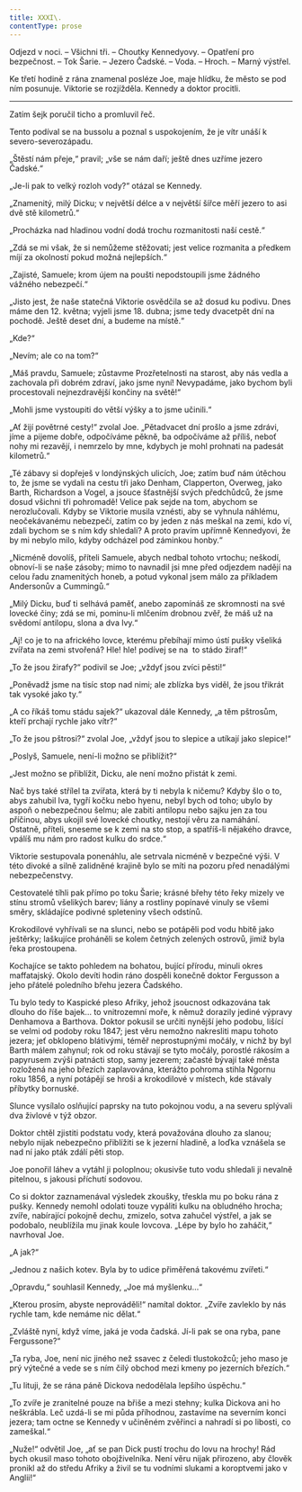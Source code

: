 ```yaml
---
title: XXXI\.
contentType: prose
---
```


Odjezd v noci. – Všichni tři. – Choutky Kennedyovy. – Opatření pro bezpečnost. – Tok Šarie. – Jezero Čadské. – Voda. – Hroch. – Marný výstřel.

Ke třetí hodině z rána znamenal posléze Joe, maje hlídku, že město se pod ním posunuje. Viktorie se rozjížděla. Kennedy a doktor procitli.

* * *

Zatím šejk poručil ticho a promluvil řeč.

Tento podíval se na bussolu a poznal s uspokojením, že je vítr unáší k severo-severozápadu.

„Štěstí nám přeje,“ pravil; „vše se nám daří; ještě dnes uzříme jezero Čadské.“

„Je-li pak to velký rozloh vody?“ otázal se Kennedy.

„Znamenitý, milý Dicku; v největší délce a v největší šířce měří jezero to asi dvě stě kilometrů.“

„Procházka nad hladinou vodní dodá trochu rozmanitosti naší cestě.“

„Zdá se mi však, že si nemůžeme stěžovati; jest velice rozmanita a předkem míjí za okolností pokud možná nejlepších.“

„Zajisté, Samuele; krom újem na poušti nepodstoupili jsme žádného vážného nebezpečí.“

„Jisto jest, že naše statečná Viktorie osvědčila se až dosud ku podivu. Dnes máme den 12. května; vyjeli jsme 18. dubna; jsme tedy dvacetpět dní na pochodě. Ještě deset dní, a budeme na místě.“

„Kde?“

„Nevím; ale co na tom?“

„Máš pravdu, Samuele; zůstavme Prozřetelnosti na starost, aby nás vedla a zachovala při dobrém zdraví, jako jsme nyní! Nevypadáme, jako bychom byli procestovali nejnezdravější končiny na světě!“

„Mohli jsme vystoupiti do větší výšky a to jsme učinili.“

„Ať žijí povětrné cesty!“ zvolal Joe. „Pětadvacet dní prošlo a jsme zdrávi, jíme a pijeme dobře, odpočíváme pěkně, ba odpočíváme až příliš, neboť nohy mi rezavějí, i nemrzelo by mne, kdybych je mohl prohnati na padesát kilometrů.“

„Té zábavy si dopřeješ v londýnských ulicích, Joe; zatím buď nám útěchou to, že jsme se vydali na cestu tři jako Denham, Clapperton, Overweg, jako Barth, Richardson a Vogel, a jsouce šťastnější svých předchůdců, že jsme dosud všichni tři pohromadě! Velice pak sejde na tom, abychom se nerozlučovali. Kdyby se Viktorie musila vznésti, aby se vyhnula náhlému, neočekávanému nebezpečí, zatím co by jeden z nás meškal na zemi, kdo ví, zdali bychom se s ním kdy shledali? A proto pravím upřímně Kennedyovi, že by mi nebylo milo, kdyby odcházel pod záminkou honby.“

„Nicméně dovolíš, příteli Samuele, abych nedbal tohoto vrtochu; neškodí, obnoví-li se naše zásoby; mimo to navnadil jsi mne před odjezdem nadějí na celou řadu znamenitých honeb, a potud vykonal jsem málo za příkladem Andersonův a Cummingů.“

„Milý Dicku, buď ti selhává paměť, anebo zapomínáš ze skromnosti na své lovecké činy; zdá se mi, pominu-li mlčením drobnou zvěř, že máš už na svědomí antilopu, slona a dva lvy.“

„Aj! co je to na afrického lovce, kterému přebíhají mimo ústí pušky všeliká zvířata na zemi stvořená? Hle! hle! podívej se na  to stádo žiraf!“

„To že jsou žirafy?“ podivil se Joe; „vždyť jsou zvíci pěsti!“

„Poněvadž jsme na tisíc stop nad nimi; ale zblízka bys viděl, že jsou třikrát tak vysoké jako ty.“

„A co říkáš tomu stádu sajek?“ ukazoval dále Kennedy, „a těm pštrosům, kteří prchají rychle jako vítr?“

„To že jsou pštrosi?“ zvolal Joe, „vždyť jsou to slepice a utíkají jako slepice!“

„Poslyš, Samuele, není-li možno se přiblížit?“

„Jest možno se přiblížit, Dicku, ale není možno přistát k zemi.

Nač bys také střílel ta zvířata, která by ti nebyla k ničemu? Kdyby šlo o to, abys zahubil lva, tygří kočku nebo hyenu, nebyl bych od toho; ubylo by aspoň o nebezpečnou šelmu; ale zabiti antilopu nebo sajku jen za tou příčinou, abys ukojil své lovecké choutky, nestojí věru za namáhání. Ostatně, příteli, sneseme se k zemi na sto stop, a spatříš-li nějakého dravce, vpálíš mu nám pro radost kulku do srdce.“

Viktorie sestupovala ponenáhlu, ale setrvala nicméně v bezpečné výši. V této divoké a silně zalidněné krajině bylo se míti na pozoru před nenadálými nebezpečenstvy.

Cestovatelé tíhli pak přímo po toku Šarie; krásné břehy této řeky mizely ve stínu stromů všelikých barev; liány a rostliny popínavé vinuly se všemi směry, skládajíce podivné spleteniny všech odstínů.

Krokodilové vyhřívali se na slunci, nebo se potápěli pod vodu hbitě jako ještěrky; laškujíce proháněli se kolem četných zelených ostrovů, jimiž byla řeka prostoupena.

Kochajíce se takto pohledem na bohatou, bující přírodu, minuli okres maffatajský. Okolo devíti hodin ráno dospěli konečně doktor Fergusson a jeho přátelé poledního břehu jezera Čadského.

Tu bylo tedy to Kaspické pleso Afriky, jehož jsoucnost odkazována tak dlouho do říše bajek… to vnitrozemní moře, k němuž dorazily jediné výpravy Denhamova a Barthova. Doktor pokusil se určiti nynější jeho podobu, lišící se velmi od podoby roku 1847; jest věru nemožno nakresliti mapu tohoto jezera; jeť obklopeno blátivými, téměř neprostupnými močály, v nichž by byl Barth málem zahynul; rok od roku stávají se tyto močály, porostlé rákosím a papyrusem zvýši patnácti stop, samy jezerem; začasté bývají také města rozložená na jeho březích zaplavována, kterážto pohroma stihla Ngornu roku 1856, a nyní potápějí se hroši a krokodilové v místech, kde stávaly příbytky bornuské.

Slunce vysílalo oslňující paprsky na tuto pokojnou vodu, a na severu splývali dva živlové v týž obzor.

Doktor chtěl zjistiti podstatu vody, která považována dlouho za slanou; nebylo nijak nebezpečno přiblížiti se k jezerní hladině, a loďka vznášela se nad ní jako pták zdálí pěti stop.

Joe ponořil láhev a vytáhl ji poloplnou; okusivše tuto vodu shledali ji nevalně pitelnou, s jakousi příchutí sodovou.

Co si doktor zaznamenával výsledek zkoušky, třeskla mu po boku rána z pušky. Kennedy nemohl odolati touze vypáliti kulku na obludného hrocha; zvíře, nabírající pokojně dechu, zmizelo, sotva zahučel výstřel, a jak se podobalo, neublížila mu jinak koule lovcova. „Lépe by bylo ho zaháčit,“ navrhoval Joe.

„A jak?“

„Jednou z našich kotev. Byla by to udice přiměřená takovému zvířeti.“

„Opravdu,“ souhlasil Kennedy, „Joe má myšlenku…“

„Kterou prosím, abyste neprováděli!“ namítal doktor. „Zvíře zavleklo by nás rychle tam, kde nemáme nic dělat.“

„Zvláště nyní, když víme, jaká je voda čadská. Jí-li pak se ona ryba, pane Fergussone?“

„Ta ryba, Joe, není nic jiného než ssavec z čeledi tlustokožců; jeho maso je prý výtečné a vede se s ním čilý obchod mezi kmeny po jezerních březích.“

„Tu lituji, že se rána páně Dickova nedodělala lepšího úspěchu.“

„To zvíře je zranitelné pouze na břiše a mezi stehny; kulka Dickova ani ho neškrábla. Leč uzdá-li se mi půda příhodnou, zastavíme na severním konci jezera; tam octne se Kennedy v učiněném zvěřinci a nahradí si po libosti, co zameškal.“

„Nuže!“ odvětil Joe, „ať se pan Dick pustí trochu do lovu na hrochy! Rád bych okusil maso tohoto obojživelníka. Není věru nijak přirozeno, aby člověk pronikl až do středu Afriky a živil se tu vodními slukami a koroptvemi jako v Anglii!“
